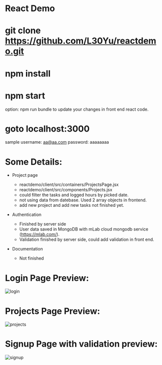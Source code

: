 React Demo
==



git clone https://github.com/L30Yu/reactdemo.git
==

npm install
==

npm start
==

option: npm run bundle to update your changes in front end react code.


goto localhost:3000
==
sample username: aa@aa.com   password: aaaaaaaa


Some Details:
==
- Project page 
  - reactdemo/client/src/containers/ProjectsPage.jsx 
  - reactdemo/client/src/components/Projects.jsx
  - could filter the tasks and logged hours by picked date.
  - not using data from datebase. Used 2 array objects in frontend.
  - add new project and add new tasks not finished yet.
  
- Authentication
  - Finished by server side
  - User data saved in MongoDB with mLab cloud mongodb service (https://mlab.com/).
  - Validation finished by server side, could add validation in front end.
  
- Documentation
  - Not finished



Login Page Preview:
==
![login](https://user-images.githubusercontent.com/12931325/30132316-31c2feec-930d-11e7-93e4-d7c77b72ab37.PNG)


Projects Page Preview:
==
![projects](https://user-images.githubusercontent.com/12931325/30132318-31d82c18-930d-11e7-8618-c61d5cd33225.PNG)


Signup Page with validation preview:
==
![signup](https://user-images.githubusercontent.com/12931325/30132317-31d7b9e0-930d-11e7-9507-b78c98da979e.PNG)
